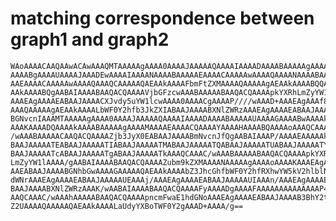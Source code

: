 # matching correspondence between graph1 and graph2

    WAoAAAACAAQAAwACAwAAAQMTAAAAAgAAAA0AAAAJAAAAAQAAAAIAAAADAAAABAAAAAgAAAAH
    AAAABgAAAAUAAAAJAAADEwAAAAIAAAANAAAABAAAAAEAAAACAAAAAwAAAAQAAAANAAAABAAA
    AAEAAAACAAAAAwAAAAQAAAQCAAAAAQAEAAkAAAAFbmFtZXMAAAAQAAAAAgAEAAkAAAABQQAE
    AAkAAAABQgAABAIAAAABAAQACQAAAAVjbGFzcwAAABAAAAABAAQACQAAAApkYXRhLmZyYW1l
    AAAEAgAAAAEABAAJAAAACXJvdy5uYW1lcwAAAA0AAAACgAAAAP////wAAAD+AAAEAgAAAf8A
    AAAQAAAAAgAEAAkAAAALbWF0Y2hfb3JkZXIABAAJAAAABXNlZWRzAAAEAgAAAAEABAAJAAAA
    BGNvcnIAAAMTAAAAAgAAAA0AAAAJAAAAAQAAAAIAAAADAAAABAAAAAUAAAAGAAAABwAAAAkA
    AAAKAAAADQAAAAkAAAABAAAAAgAAAAMAAAAEAAAACQAAAAYAAAAHAAAABQAAAAoAAAQCAAAB
    /wAAABAAAAACAAQACQAAAAZjb3JyX0EABAAJAAAABmNvcnJfQgAABAIAAAP/AAAAEAAAAAkA
    BAAJAAAAATEABAAJAAAAATIABAAJAAAAATMABAAJAAAAATQABAAJAAAAATUABAAJAAAAATYA
    BAAJAAAAATcABAAJAAAAATgABAAJAAAAATkAAAQCAAAC/wAAABAAAAABAAQACQAAAApkYXRh
    LmZyYW1lAAAA/gAABAIAAAABAAQACQAAAAZubm9kZXMAAAANAAAAAgAAAAoAAAAKAAAEAgAA
    AAEABAAJAAAABGNhbGwAAAAGAAAAAQAEAAkAAAAbZ3JhcGhfbWF0Y2hfRXhwYW5kV2hlblN0
    dWNrAAAEAgAAAAEABAAJAAAAAUEAAAj/AAAEAgAAAAEABAAJAAAAAUIAAAn/AAAEAgAAAAEA
    BAAJAAAABXNlZWRzAAAK/wAABAIAAAABAAQACQAAAAFyAAAADgAAAAFAAAAAAAAAAAAAAP4A
    AAQCAAAC/wAAAhAAAAABAAQACQAAAApncmFwaE1hdGNoAAAEAgAAAAEABAAJAAAAB3BhY2th
    Z2UAAAAQAAAAAQAEAAkAAAALaUdyYXBoTWF0Y2gAAAD+AAAA/g==

